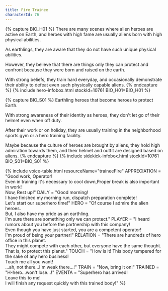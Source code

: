 ```yaml
---
title: Fire Trainee
characterId: 76
---
```


{% capture BIO_H01 %}
There are many scenes where alien heroes are active on Earth, and heroes with high fame are usually aliens born with high physical abilities.

As earthlings, they are aware that they do not have such unique physical abilities.

However, they believe that there are things only they can protect and confront because they were born and raised on the earth.

With strong beliefs, they train hard everyday, and occasionally demonstrate their ability to defeat even such physically capable aliens.
{% endcapture %}
{% include hero-infobox.html stockId=10761 BIO_H01=BIO_H01 %}

{% capture BIO_S01 %}
Earthling heroes that become heroes to protect Earth.

With strong awareness of their identity as heroes, they don't let go of their helmet even when off duty.

After their work or on holiday, they are usually training in the neighborhood sports gym or a hero training facility.

Maybe because the culture of heroes are brought by aliens, they hold high admiration towards them,
and their helmet and outfit are designed based on aliens.
{% endcapture %}
{% include sidekick-infobox.html stockId=10761 BIO_S01=BIO_S01 %}

{% include voice-table.html resourceName="traineeFire"
APPRECIATION = "Good work, Operator!<br>Even in training it's necessary to cool down,Proper break is also important in work!<br>Now, Rest up!"
DAILY = "Good morning!<br>I have finished my morning run, dispatch preparation complete!<br>Let's start our superhero time!"
HERO = "Of course I admire the alien heroes.<br>But, I also have my pride as an earthling.<br>I'm sure there are something only we can protect."
PLAYER = "I heard rumors about you before the partnership with this company!<br>Even though you have just started, you are a competent operator!<br>I'm proud of being your partner!"
RELATION = "There are hundreds of hero office in this planet.<br>They might compete with each other, but everyone have the same thought.<br>That is, to protect this planet."
TOUCH = "How is it! This body tempered for the sake of any hero business!<br>Touch me all you want!<br>…ah, not there…I'm weak there…!"
TRAIN = "Now, bring it on!"
TRAINED = "H-hero…won't lose…!"
EVENTA = "Superhero has arrived!<br>Leave this to me!<br>I will finish any request quickly with this trained body!"
%}

